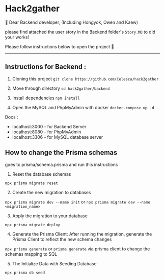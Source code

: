 # Hack2gather

📘 Dear Backend developer, (Including Hongyok, Owen and Kaew)

please find attached the user story in the Backend folder's `Story.MD` to did your works!

Please follow instructions below to open the project 🔖

---

## Instructions for Backend :

1. Cloning this project
`git clone https://github.com/Celesca/hack2gather`

2. Move through directory
`cd hack2gather/backend`

3. Install dependencies
`npm install`

4. Open the MySQL and PhpMyAdmin with docker
`docker-compose up -d`

Docs :

* localhost:3000 - for Backend Server
* localhost:8080 - for PhpMyAdmin
* localhost:3306 - for MySQL database server

## How to change the Prisma schemas

goes to prisma/schema.prisma and run this instructions

1. Reset the database schemas

`npx prisma migrate reset`

2. Create the new migration to databases

`npx prisma migrate dev --name init` or
`npx prisma migrate dev --name <migration_name>`

3. Apply the migration to your database 

`npx prisma migrate deploy`

4. Generate the Prisma Client: After running the migration, generate the Prisma Client to reflect the new schema changes

`npx prisma generate` or `prisma generate` via prisma client to change the schemas mapping to SQL

5. The Initialize Data with Seeding Database

`npx prisma db seed`

